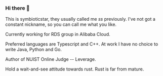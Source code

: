 ### Hi there 👋

This is symbioticstar, they usually called me *ss* previously. I've not got a constant nickname, so you can call me what you like.

Currently working for RDS group in Alibaba Cloud.

Preferred languages are Typescript and C++. At work I have no choice to write Java, Python and Go.

Author of NUIST Online Judge -- Leverage.

Hold a wait-and-see attitude towards rust. Rust is far from mature.
